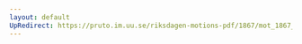 ```yaml
---
layout: default
UpRedirect: https://pruto.im.uu.se/riksdagen-motions-pdf/1867/mot_1867__ak__205.pdf
---
```

